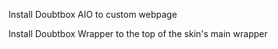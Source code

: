 Install Doubtbox AIO to custom webpage

Install Doubtbox Wrapper to the top of the skin's main wrapper
